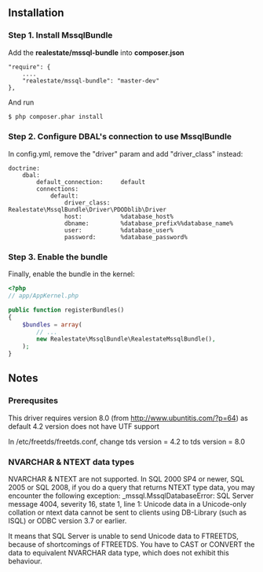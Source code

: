 Installation
-------

### Step 1. Install MssqlBundle
Add the **realestate/mssql-bundle** into **composer.json**

    "require": {
        ....
        "realestate/mssql-bundle": "master-dev"
    },

And run
``` bash
$ php composer.phar install
```
### Step 2. Configure DBAL's connection to use MssqlBundle
In config.yml, remove the "driver" param and add "driver_class" instead:

```
doctrine:
    dbal:
        default_connection:     default
        connections:
            default:
                driver_class:   Realestate\MssqlBundle\Driver\PDODblib\Driver
                host:           %database_host%
                dbname:         %database_prefix%%database_name%
                user:           %database_user%
                password:       %database_password%
```

### Step 3. Enable the bundle
Finally, enable the bundle in the kernel:

``` php
<?php
// app/AppKernel.php

public function registerBundles()
{
    $bundles = array(
        // ...
        new Realestate\MssqlBundle\RealestateMssqlBundle(),
    );
}
```

Notes
-------
### Prerequsites
This driver requires version 8.0 (from http://www.ubuntitis.com/?p=64) as default 4.2 version does not have UTF support

In /etc/freetds/freetds.conf, change
tds version = 4.2
to
tds version = 8.0

### NVARCHAR & NTEXT data types
NVARCHAR & NTEXT are not supported.
In SQL 2000 SP4 or newer, SQL 2005 or SQL 2008, if you do a query that returns NTEXT type data, you may encounter the following exception:
_mssql.MssqlDatabaseError: SQL Server message 4004, severity 16, state 1, line 1:
Unicode data in a Unicode-only collation or ntext data cannot be sent to clients using DB-Library (such as ISQL) or ODBC version 3.7 or earlier.

It means that SQL Server is unable to send Unicode data to FTREETDS, because of shortcomings of FTREETDS. You have to CAST or CONVERT the data to equivalent NVARCHAR data type, which does not exhibit this behaviour.



